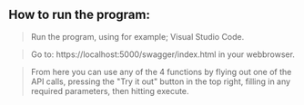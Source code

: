 ## How to run the program:

> Run the program, using for example; Visual Studio Code.

> Go to: https://localhost:5000/swagger/index.html in your webbrowser.

> From here you can use any of the 4 functions by flying out one of the API calls, pressing the "Try it out" button in the top right, filling in any required parameters, then hitting execute.
